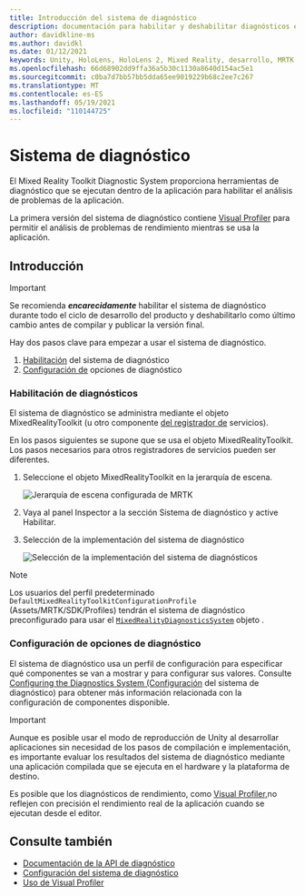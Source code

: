 ```yaml
---
title: Introducción del sistema de diagnóstico
description: documentación para habilitar y deshabilitar diagnósticos en MRTK
author: davidkline-ms
ms.author: davidkl
ms.date: 01/12/2021
keywords: Unity, HoloLens, HoloLens 2, Mixed Reality, desarrollo, MRTK
ms.openlocfilehash: 66d68902dd9ffa36a5b30c1130a8640d154ac5e1
ms.sourcegitcommit: c0ba7d7bb57bb5dda65ee9019229b68c2ee7c267
ms.translationtype: MT
ms.contentlocale: es-ES
ms.lasthandoff: 05/19/2021
ms.locfileid: "110144725"
---
```

# <a name="diagnostic-system"></a>Sistema de diagnóstico

El Mixed Reality Toolkit Diagnostic System proporciona herramientas de diagnóstico que se ejecutan dentro de la aplicación para habilitar el análisis de problemas de la aplicación.

La primera versión del sistema de diagnóstico contiene [Visual Profiler](using-visual-profiler.md) para permitir el análisis de problemas de rendimiento mientras se usa la aplicación.

## <a name="getting-started"></a>Introducción

> [!IMPORTANT]
> Se recomienda **_encarecidamente_** habilitar el sistema de diagnóstico durante todo el ciclo de desarrollo del producto y deshabilitarlo como último cambio antes de compilar y publicar la versión final.

Hay dos pasos clave para empezar a usar el sistema de diagnóstico.

1. [Habilitación](#enable-diagnostics) del sistema de diagnóstico
2. [Configuración de](#configure-diagnostic-options) opciones de diagnóstico

### <a name="enable-diagnostics"></a>Habilitación de diagnósticos

El sistema de diagnóstico se administra mediante el objeto MixedRealityToolkit (u otro componente [del registrador de](xref:Microsoft.MixedReality.Toolkit.IMixedRealityServiceRegistrar) servicios).

En los pasos siguientes se supone que se usa el objeto MixedRealityToolkit. Los pasos necesarios para otros registradores de servicios pueden ser diferentes.

1. Seleccione el objeto MixedRealityToolkit en la jerarquía de escena.

    ![Jerarquía de escena configurada de MRTK](../images/MRTK_ConfiguredHierarchy.png)

1. Vaya al panel Inspector a la sección Sistema de diagnóstico y active Habilitar.
1. Selección de la implementación del sistema de diagnóstico

    ![Selección de la implementación del sistema de diagnósticos](../images/diagnostics/DiagnosticsSelectSystemType.png)

> [!NOTE]
> Los usuarios del perfil predeterminado `DefaultMixedRealityToolkitConfigurationProfile` (Assets/MRTK/SDK/Profiles) tendrán el sistema de diagnóstico preconfigurado para usar el [`MixedRealityDiagnosticsSystem`](xref:Microsoft.MixedReality.Toolkit.Diagnostics.MixedRealityDiagnosticsSystem) objeto .

### <a name="configure-diagnostic-options"></a>Configuración de opciones de diagnóstico

El sistema de diagnóstico usa un perfil de configuración para especificar qué componentes se van a mostrar y para configurar sus valores. Consulte [Configuring the Diagnostics System (Configuración](configuring-diagnostics.md) del sistema de diagnóstico) para obtener más información relacionada con la configuración de componentes disponible.

> [!IMPORTANT]
> Aunque es posible usar el modo de reproducción de Unity al desarrollar aplicaciones sin necesidad de los pasos de compilación e implementación, es importante evaluar los resultados del sistema de diagnóstico mediante una aplicación compilada que se ejecuta en el hardware y la plataforma de destino.
>
> Es posible que los diagnósticos de rendimiento, como [Visual Profiler,](using-visual-profiler.md)no reflejen con precisión el rendimiento real de la aplicación cuando se ejecutan desde el editor.

## <a name="see-also"></a>Consulte también

- [Documentación de la API de diagnóstico](xref:Microsoft.MixedReality.Toolkit.Diagnostics)
- [Configuración del sistema de diagnóstico](configuring-diagnostics.md)
- [Uso de Visual Profiler](using-visual-profiler.md)
